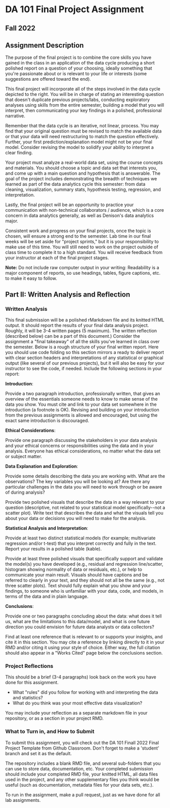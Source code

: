 # DA 101 Final Project Assignment

## Fall 2022

## Assignment Description

The purpose of the final project is to combine the core skills you have gained in the class in an application of the data cycle producing a short polished report on a question of your choosing, ideally something that you're passionate about or is relevant to your life or interests (some suggestions are offered toward the end).

This final project will incorporate all of the steps involved in the data cycle depicted to the right. You will be in charge of stating an interesting question that doesn't duplicate previous projects/labs, conducting exploratory analyses using skills from the entire semester, building a model that you will interpret, then communicating your key findings in a polished, professional narrative. 

Remember that the data cycle is an iterative, not linear, process. You may find that your original question must be revised to match the available data or that your data will need restructuring to match the question effectively. Further, your first prediction/explanation model might not be your final model. Consider revising the model to solidify your ability to interpret a clear finding. 

Your project must analyze a real-world data set, using the course concepts and materials. You should choose a topic and data set that interests you, and come up with a main question and hypothesis that is answerable. The goal of the project includes demonstrating the breadth of techniques we learned as part of the data analytics cycle this semester: from data cleaning, visualization, summary stats, hypothesis testing, regression, and interpretation. 

Lastly, the final project will be an opportunity to practice your communication with non-technical collaborators / audience, which is a core concern in data analytics generally, as well as Denison's data analytics major. 

Consistent work and progress on your final projects, once the topic is chosen, will ensure a strong end to the semester. Lab time in our final weeks will be set aside for "project sprints," but it is your responsibility to make use of this time. You will still need to work on the project outside of class time to complete it to a high standard. You will receive feedback from your instructor at each of the final project stages.

__Note:__ Do not include raw computer output in your writing: Readability is a major component of reports, so use headings, tables, figure captions, etc. to make it easy to follow.

## Part II: Written Analysis and Reflection

### Written Analysis 

This final submission will be a polished rMarkdown file and its knitted HTML output. It should report the results of your final data analysis project. Roughly, it will be 3-4 written pages (5 maximum). The written reflection (described below) can be a part of this document.) Consider the assignment a "final takeaway" of all the skills you've learned in class over the semester. Below is a rough structure of your final written report. Here you should use code folding so this section mirrors a ready to deliver report with clear section headers and interpretations of any statistical or graphical output (like several of our previous projects), but it will also be easy for your instructor to see the code, if needed. Include the following sections in your report:

__Introduction__: 

Provide a two paragraph introduction, professionally written, that gives an overview of the essentials someone needs to know to make sense of the data you show. You must cite and link to your data set somewhere in the introduction (a footnote is OK). Revising and building on your introduction from the previous assignments is allowed and encouraged, but using the exact same introduction is discouraged.

__Ethical Considerations__: 

Provide one paragraph discussing the stakeholders in your data analysis and your ethical concerns or responsibilities using the data and in your analysis. Everyone has ethical considerations, no matter what the data set or subject matter.

__Data Explanation and Exploration__: 

Provide some details describing the data you are working with. What are the observations? The key variables you will be looking at? Are there any particular challenges in the data you will need to work through or be aware of during analysis? 

Provide two polished visuals that describe the data in a way relevant to your question (descriptive, not related to your statistical model specifically--not a scatter plot). Write text that describes the data and what the visuals tell you about your data or decisions you will need to make for the analysis.

__Statistical Analysis and Interpretation__: 

Provide at least two distinct statistical models (for example; multivariate regression and/or t-test) that you interpret correctly and fully in the text. Report your results in a polished table (kable).

Provide at least three polished visuals that specifically support and validate the model(s) you have developed (e.g., residual and regression line/scatter, histogram showing normality of data or residuals, etc.), or help to communicate your main result. Visuals should have captions and be referred to clearly in your text, and they should not all be the same (e.g., not three scatter plots).
Text should fully explain what you show and your findings, to someone who is unfamiliar with your data, code, and models, in terms of the data and in plain language.

__Conclusions__: 

Provide one or two paragraphs concluding about the data: what does it tell us, what are the limitations to this data/model, and what is one future direction you could envision for future data analysts or data collectors?

Find at least one reference that is relevant to or supports your insights, and cite it in this section. You may cite a reference by linking directly to it in your RMD and/or citing it using your style of choice. Either way, the full citation should also appear in a "Works Cited" page below the conclusions section. 

### Project Reflections

This should be a brief (3-4 paragraphs) look back on the work you have done for this assignment. 

- What "rules" did you follow for working with and interpreting the data and statistics?
- What do you think was your most effective data visualization? 

You may include your reflection as a separate markdown file in your repository, or as a section in your project RMD.

### What to Turn in, and How to Submit


To submit this assignment, you will check out the DA 101 Finall 2022 Final Project Template from Github Classroom. Don't forget to make a 'student' branch and set it as the default.

The repository includes a blank RMD file, and several sub-folders that you can use to store data, documentation, etc. Your completed submission should include your completed RMD file, your knitted HTML, all data files used in the project, and any other supplementary files you think would be useful (such as documentation, metadata files for your data sets, etc.). 

To run in the assignment, make a pull request, just as we have done for all lab assignments. 
